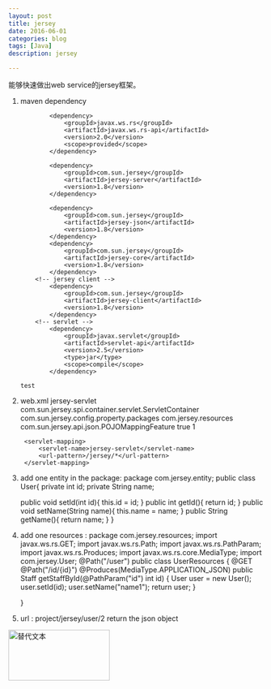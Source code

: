 ```yaml
---
layout: post
title: jersey
date: 2016-06-01
categories: blog
tags: [Java]
description: jersey

---
```



能够快速做出web service的jersey框架。

1. maven dependency 

	```	<!-- jersey -->
			<dependency>
				<groupId>javax.ws.rs</groupId>
				<artifactId>javax.ws.rs-api</artifactId>
				<version>2.0</version>
				<scope>provided</scope>
			</dependency>
	
			<dependency>
				<groupId>com.sun.jersey</groupId>
				<artifactId>jersey-server</artifactId>
				<version>1.8</version>
			</dependency>
	
			<dependency>
				<groupId>com.sun.jersey</groupId>
				<artifactId>jersey-json</artifactId>
				<version>1.8</version>
			</dependency>
			<dependency>
				<groupId>com.sun.jersey</groupId>
				<artifactId>jersey-core</artifactId>
				<version>1.8</version>
			</dependency>
		<!-- jersey client -->
			<dependency>
				<groupId>com.sun.jersey</groupId>
				<artifactId>jersey-client</artifactId>
				<version>1.8</version>
			</dependency>
		<!-- servlet -->
			<dependency>
				<groupId>javax.servlet</groupId>
				<artifactId>servlet-api</artifactId>
				<version>2.5</version>
				<type>jar</type>
				<scope>compile</scope>
			</dependency>
	```
	```
    test
    ```
2. web.xml
		<servlet>
			<servlet-name>jersey-servlet</servlet-name>
			<servlet-class>com.sun.jersey.spi.container.servlet.ServletContainer</servlet-class>
			<init-param>
				<param-name>com.sun.jersey.config.property.packages</param-name>
				<param-value>com.jersey.resources</param-value>
			</init-param>
			<init-param>
				<param-name>com.sun.jersey.api.json.POJOMappingFeature</param-name>
				<param-value>true</param-value>
			</init-param>
			<load-on-startup>1</load-on-startup>
		</servlet>
	
		<servlet-mapping>
			<servlet-name>jersey-servlet</servlet-name>
			<url-pattern>/jersey/*</url-pattern>
		</servlet-mapping>
3. add one entity in the package:
	package com.jersey.entity;
	public class User{
		private int id;
		private String name;
		
	public void setId(int id){
			this.id = id;
		}
	public int getId(){
			return id;
		}
	public void setName(String name){
			this.name = name;
		}
	public String getName(){
			return name;
		}
	}


4. add one resources :
	package com.jersey.resources;
	import javax.ws.rs.GET;
	import javax.ws.rs.Path;
	import javax.ws.rs.PathParam;
	import javax.ws.rs.Produces;
	import javax.ws.rs.core.MediaType;
	import com.jersey.User;
	@Path("/user")
	public class UserResources {
		@GET
		@Path("/id/{id}")
		@Produces(MediaType.APPLICATION_JSON)
		public Staff getStaffById(@PathParam("id") int id) {
			User user = new User();
			user.setId(id);
			user.setName("name1");
			return user;
		}
	
	}
5. url : project/jersey/user/2
return the json object



<img src="/assets/image/test.png" alt="替代文本" title="标题文本" width="200" height = "100" />

